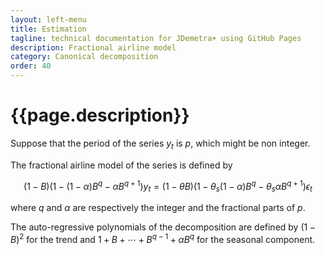 ```yaml
---
layout: left-menu
title: Estimation
tagline: technical documentation for JDemetra+ using GitHub Pages
description: Fractional airline model
category: Canonical decomposition
order: 40
---
```


# {{page.description}}

Suppose that the period of the series $y_t$ is $p$, which might be non integer.

The fractional airline model of the series is defined by 

$$\left(1-B\right)\left(1- \left( 1-\alpha \right) B^q - \alpha B^{q+1}\right)y_t= \left(1-\theta B\right)\left(1-\theta_s \left( 1-\alpha \right) B^q - \theta_s \alpha B^{q+1}\right) \epsilon_t$$

where $q$ and $\alpha$ are respectively the integer and the fractional parts of $p$.

The auto-regressive polynomials of the decomposition are defined by $\left( 1-B\right)^2$ for the trend and $1+B+\cdots +B^{q-1}+ \alpha B^q$ for the seasonal component.

